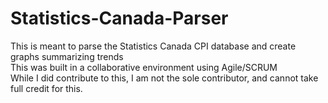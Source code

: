 # Statistics-Canada-Parser
This is meant to parse the Statistics Canada CPI database and create graphs summarizing trends\
This was built in a collaborative environment using Agile/SCRUM\
While I did contribute to this, I am not the sole contributor, and cannot take full credit for this.
